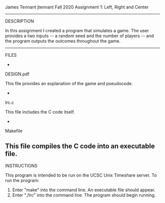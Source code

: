 James Tennant
jtennant
Fall 2020
Assignment 1: Left, Right and Center

-----------
DESCRIPTION

In this assignment I created a program that simulates a game.
The user provides a two inputs -- a random seed and
the number of players -- and the program outputs
the outcomes throughout the game.

-----------
FILES

-
DESIGN.pdf

This file provides an explanation of the game and pseudocode.

-
lrc.c

This file includes the C code itself.

-
Makefile

This file compiles the C code into an executable file.
-----------
INSTRUCTIONS

This program is intended to be run on the UCSC Unix Timeshare server.
To run the program:
1. Enter "make" into the command line. An executable file should appear.
2. Enter "./lrc" into the command line. The program should begin running.
